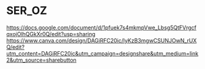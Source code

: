 # SER_OZ 

https://docs.google.com/document/d/1pfuek7s4mkmpVwe_Lbsg5QtFVrgcfqxojOlhQGkXr0Q/edit?usp=sharing
https://www.canva.com/design/DAGiRFC20ic/lyKzB3mgwCSUNJOwN_rUXQ/edit?utm_content=DAGiRFC20ic&utm_campaign=designshare&utm_medium=link2&utm_source=sharebutton
